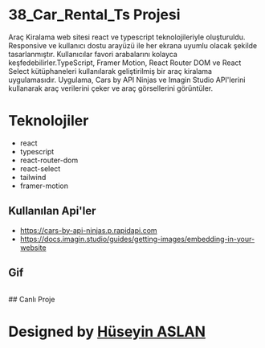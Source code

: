# 38_Car_Rental_Ts Projesi

 Araç Kiralama web sitesi react ve typescript teknolojileriyle oluşturuldu. Responsive ve kullanıcı dostu arayüzü ile her ekrana uyumlu olacak şekilde tasarlanmıştır. Kullanıcılar favori arabalarını kolayca keşfedebilirler.TypeScript, Framer Motion, React Router DOM ve React Select kütüphaneleri kullanılarak geliştirilmiş bir araç kiralama uygulamasıdır. Uygulama, Cars by API Ninjas ve Imagin Studio API'lerini kullanarak araç verilerini çeker ve araç görsellerini görüntüler.


# Teknolojiler

- react
- typescript
- react-router-dom
- react-select
- tailwind
- framer-motion

## Kullanılan Api'ler

* https://cars-by-api-ninjas.p.rapidapi.com
* https://docs.imagin.studio/guides/getting-images/embedding-in-your-website



## Gif

![]()


## Canlı Proje



#  Designed by <a href="https://www.linkedin.com/in/h%C3%BCseyin-aslan-128519203/" target="_blank">Hüseyin ASLAN</a> 
